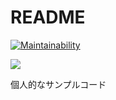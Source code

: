# README

[![Maintainability](https://api.codeclimate.com/v1/badges/e3ca6871c741592bfca4/maintainability)](https://codeclimate.com/github/hiroky814/rails_sample/maintainability)

<a href="https://codeclimate.com/github/hiroky814/rails_sample/test_coverage"><img src="https://api.codeclimate.com/v1/badges/e3ca6871c741592bfca4/test_coverage" /></a>

個人的なサンプルコード
